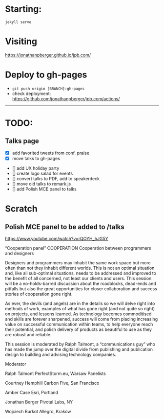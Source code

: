 # Starting:

`jekyll serve`

# Visiting

https://jonathanpberger.github.io/jpb.com/


# Deploy to gh-pages
- `git push origin [BRANCH]:gh-pages`
- check deployment: https://github.com/jonathanpberger/jpb.com/actions/

---

# TODO:


## Talks page
- [x] add favorited tweets from conf. praise
- [x] move talks to gh-pages
- [] add UX holiday party
- [] create logo salad for events
- [] convert talks to PDF, add to speakerdeck
- [] move old talks to remark.js
- [] add Polish MCE panel to talks

# Scratch

## Polish MCE panel to be added to /talks

https://www.youtube.com/watch?v=rQOYH_hJG5Y

“Cooperation panel”
COOPERATION
Cooperation between programmers and designers

Designers and programmers may inhabit the same work space but more often than not they inhabit different worlds. This is not an optimal situation and, like all sub-optimal situations, needs to be addressed and improved to the benefit of all concerned, not least our clients and users. This session will be a no-holds-barred discussion about the roadblocks, dead-ends and pitfalls but also the great opportunities for closer collaboration and success stories of cooperation gone right.

As ever, the devils (and angels) are in the details so we will delve right into methods of work, examples of what has gone right (and not quite so right) on projects, and lessons learned. As technology becomes commoditised and skills are forever sharpened, success will come from placing increasing value on successful communication within teams, to help everyone reach their potential, and polish delivery of products as beautiful to use as they are robust and reliable.

This session is moderated by Ralph Talmont, a “communications guy” who has made the jump over the digital divide from publishing and publication design to building and advising technology companies.

Moderator

Ralph Talmont
PerfectStorm.eu, Warsaw
Panelists

Courtney Hemphill
Carbon Five, San Francisco

Amber Case
Esri, Portland

Jonathan Berger
Pivotal Labs, NY

Wojciech Burkot
Allegro, Kraków

